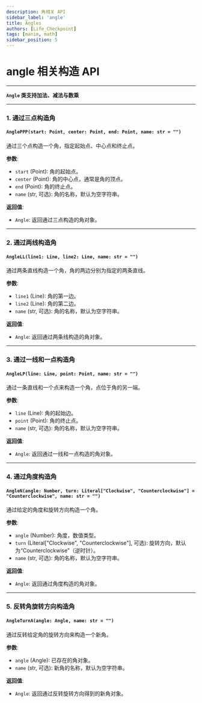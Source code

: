 ```yaml
---
description: 角相关 API
sidebar_label: 'angle'
title: Angles
authors: [Life_Checkpoint]
tags: [manim, math]
sidebar_position: 5
---
```


# angle 相关构造 API

---

**`Angle` 类支持加法、减法与数乘**

---

### 1. 通过三点构造角

#### `AnglePPP(start: Point, center: Point, end: Point, name: str = "")`
通过三个点构造一个角，指定起始点、中心点和终止点。

**参数**:
- `start` (Point): 角的起始点。
- `center` (Point): 角的中心点，通常是角的顶点。
- `end` (Point): 角的终止点。
- `name` (str, 可选): 角的名称，默认为空字符串。

**返回值**:
- `Angle`: 返回通过三点构造的角对象。

---

### 2. 通过两线构造角

#### `AngleLL(line1: Line, line2: Line, name: str = "")`
通过两条直线构造一个角，角的两边分别为指定的两条直线。

**参数**:
- `line1` (Line): 角的第一边。
- `line2` (Line): 角的第二边。
- `name` (str, 可选): 角的名称，默认为空字符串。

**返回值**:
- `Angle`: 返回通过两条线构造的角对象。

---

### 3. 通过一线和一点构造角

#### `AngleLP(line: Line, point: Point, name: str = "")`
通过一条直线和一个点来构造一个角，点位于角的另一端。

**参数**:
- `line` (Line): 角的起始边。
- `point` (Point): 角的终止点。
- `name` (str, 可选): 角的名称，默认为空字符串。

**返回值**:
- `Angle`: 返回通过一线和一点构造的角对象。

---

### 4. 通过角度构造角

#### `AngleN(angle: Number, turn: Literal["Clockwise", "Counterclockwise"] = "Counterclockwise", name: str = "")`
通过给定的角度和旋转方向构造一个角。

**参数**:
- `angle` (Number): 角度，数值类型。
- `turn` (Literal["Clockwise", "Counterclockwise"], 可选): 旋转方向，默认为“Counterclockwise”（逆时针）。
- `name` (str, 可选): 角的名称，默认为空字符串。

**返回值**:
- `Angle`: 返回通过角度构造的角对象。

---

### 5. 反转角旋转方向构造角

#### `AngleTurnA(angle: Angle, name: str = "")`
通过反转给定角的旋转方向来构造一个新角。

**参数**:
- `angle` (Angle): 已存在的角对象。
- `name` (str, 可选): 新角的名称，默认为空字符串。

**返回值**:
- `Angle`: 返回通过反转旋转方向得到的新角对象。
